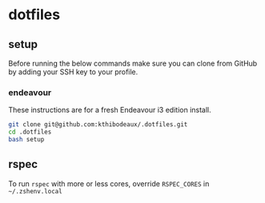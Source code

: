 # dotfiles

## setup

Before running the below commands make sure you can clone from GitHub by adding your SSH key to your profile.

### endeavour

These instructions are for a fresh Endeavour i3 edition install.

```bash
git clone git@github.com:kthibodeaux/.dotfiles.git
cd .dotfiles
bash setup
```

## rspec

To run `rspec` with more or less cores, override `RSPEC_CORES` in `~/.zshenv.local`
